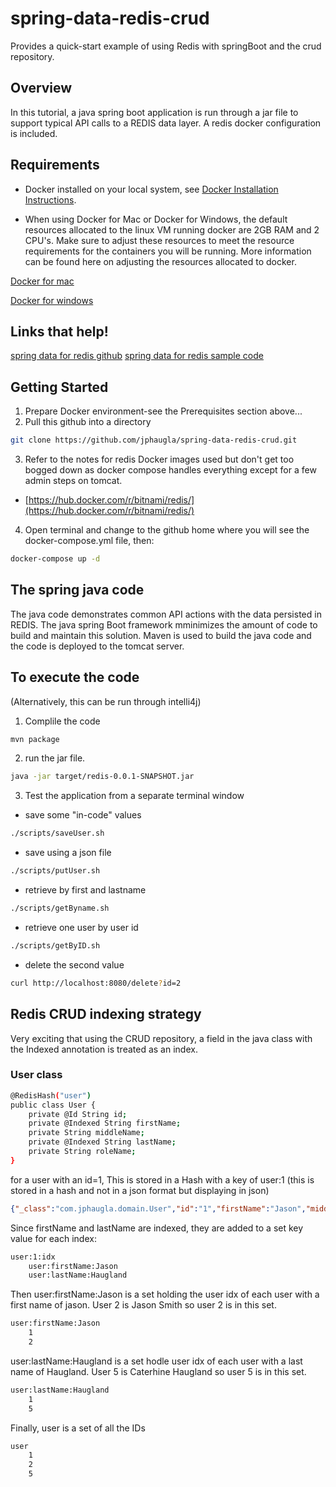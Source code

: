 # spring-data-redis-crud
Provides a quick-start example of using Redis with springBoot and the crud repository. 

## Overview
In this tutorial, a java spring boot application is run through a jar file to support typical API calls to a REDIS data layer.  A redis docker configuration is included.

## Requirements
* Docker installed on your local system, see [Docker Installation Instructions](https://docs.docker.com/engine/installation/).

* When using Docker for Mac or Docker for Windows, the default resources allocated to the linux VM running docker are 2GB RAM and 2 CPU's. Make sure to adjust these resources to meet the resource requirements for the containers you will be running. More information can be found here on adjusting the resources allocated to docker.

[Docker for mac](https://docs.docker.com/docker-for-mac/#advanced)

[Docker for windows](https://docs.docker.com/docker-for-windows/#advanced)

## Links that help!

[spring data for redis github](https://github.com/spring-projects/spring-data-examples/tree/master/redis/repositories)
[spring data for redis sample code](https://www.oodlestechnologies.com/blogs/Using-Redis-with-CrudRepository-in-Spring-Boot/)

## Getting Started
1. Prepare Docker environment-see the Prerequisites section above...
2. Pull this github into a directory
```bash
git clone https://github.com/jphaugla/spring-data-redis-crud.git
```
3. Refer to the notes for redis Docker images used but don't get too bogged down as docker compose handles everything except for a few admin steps on tomcat.
 * [https://hub.docker.com/r/bitnami/redis/](https://hub.docker.com/r/bitnami/redis/)  
4. Open terminal and change to the github home where you will see the docker-compose.yml file, then: 
```bash
docker-compose up -d
```


## The spring java code

The java code demonstrates common API actions with the data persisted in REDIS.  The java spring Boot framework mminimizes the amount of code to build and maintain this solution.  Maven is used to build the java code and the code is deployed to the tomcat server.

## To execute the code
(Alternatively, this can be run through intelli4j)

1. Complile the code
```bash
mvn package
```
2.  run the jar file.   
```bash
java -jar target/redis-0.0.1-SNAPSHOT.jar
```
3.  Test the application from a separate terminal window
  * save some "in-code" values
```bash
./scripts/saveUser.sh
```
  * save using a json file
```bash
./scripts/putUser.sh
```
  * retrieve by first and lastname	
```bash
./scripts/getByname.sh
```
  * retrieve one user by user id
```bash
./scripts/getByID.sh
```
  * delete the second value
```bash
curl http://localhost:8080/delete?id=2
```
## Redis CRUD indexing strategy
Very exciting that using the CRUD repository, a field in the java class with the Indexed annotation is treated as an index.
### User class
```bash
@RedisHash("user")
public class User {
	private @Id String id;
	private @Indexed String firstName;
	private String middleName;
	private @Indexed String lastName;
	private String roleName;
}
```
for a user with an id=1, This is stored in a Hash with a key of user:1
(this is stored in a hash and not in a json format but displaying in json)
```json
{"_class":"com.jphaugla.domain.User","id":"1","firstName":"Jason","middleName":"Paul","lastName":"Haugland","roleName":"CEO"}
```
Since firstName and lastName are indexed, they are added to a set key value for each index:
```bash
user:1:idx
	user:firstName:Jason
	user:lastName:Haugland
```
Then user:firstName:Jason is a set holding the user idx of each user with a first name of jason.  User 2 is Jason Smith so user 2 is in this set.
```bash
user:firstName:Jason
	1
	2
```
user:lastName:Haugland is a set hodle user idx of each user with a last name of Haugland.   User 5 is Caterhine Haugland so user 5 is in this set.
```bash
user:lastName:Haugland
	1
	5
```
Finally, user is a set of all the IDs
```bash
user
	1
	2
	5
```

